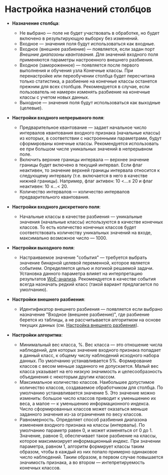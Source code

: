 # Настройка назначений столбцов

* **Назначение столбца**:
  * Не выбрано — поле не будет участвовать в обработке, но будет включено в результирующую выборку без изменений.
  * Входное — значения поля будут использоваться как входные.
  * Входное (внешнее разбиение) — появляется, если задан порт *Внешние диапазоны квантования*. Для значений входного поля применяются параметры настроенного внешнего разбиения.
  * Входное (замороженное) — появляется после первого выполнения и обучения узла Конечные классы. При перенастройке или переобучении столбца будет пересчитана только статистика, а разбиение на конечные классы останется прежним для всех столбцов. Рекомендуется в случае, если пользователь не намерен изменять разбиение на конечные классы с учетом новых данных.
  * Выходное — значения поля будут использоваться как выходные (целевые).

* **Настройки входного непрерывного поля**:
  * Предварительное квантование — задает начальное число интервалов квантования входного признака (начальные классы) из которых, в соответствии с настроенными параметрами, будут сформированы конечные классы. Рекомендуется использовать ее при большом числе уникальных значений в непрерывном поле.
  * Включить верхние границы интервала — верхнее значение границы будет включено в текущий интервал. Если флаг неактивен, то значение верхней границы интервала относится к следующему интервалу (т.е. включается в него в качестве нижней границы). Например, флаг активен: 10 <...≤ 20 и флаг неактивен: 10 ≤...< 20.
  * Количество интервалов — количество интервалов предварительного квантования.

* **Настройки входного дискретного поля**:
  * Начальные классы в качестве разбиения — уникальные значения (начальные классы) используются в качестве конечных классов. То есть количество конечных классов будет соответствовать количеству уникальных значений на входе, максимально возможное число — 1000.

* **Настройки выходного поля**:
  * Настраиваемое значение "события" — требуется выбрать значение бинарной целевой переменной, которое является событием. Определяется целью и логикой решаемой задачи. Установка данного параметра влияет на интерпретацию результатов [WoE-анализа](https://wiki.loginom.ru/articles/coefficient-woe.html). Рекомендуется в качестве события всегда назначать редкий класс (такой вариант предлагается по умолчанию).

* **Настройки внешнего разбиения**:
  * Идентификатор внешнего разбиения — появляется если выбрано назначение "Входное (внешнее разбиение)", где разбиение берется из таблицы, а не рассчитывается алгоритмом на основе текущих данных (см. [Настройка внешнего разбиения](./configuring-an-external-partition.md)).

* **Настройки алгоритма**:
  * Минимальный вес класса, %. Вес класса — это отношение числа наблюдений, для которых значение входного признака попадает в данный класс, к общему числу наблюдений исходного набора данных. По умолчанию устанавливается 5%. Формирование классов с весом меньше заданного не допускается. Малый вес класса указывает на его низкую значимость и целесообразность объединения с некоторым другим классом.
  * Максимальное количество классов. Наибольшее допустимое количество классов, создаваемое обработчиком для столбца. По умолчанию устанавливается значение 5. Это значение можно изменить: большое число классов приводит к уменьшению их веса, а малое — к уменьшению информационного индекса. Число сформированных классов может оказаться меньше заданного значения из-за ограничения по весу классов.
  * Равномерность. Определяет способ разбиения диапазона изменения входного признака на классы (интервалы). По умолчанию параметр равен 0, и может изменяться от 0 до 1. Значение, равное 0, обеспечивает такое разбиение на классы, которое максимизирует информационный индекс. При значении параметра, равном 1, алгоритм формирует классы таким образом, чтобы в каждый из них попало примерно одинаковое число наблюдений. Таким образом, в первом случае повышается значимость признака, а во втором — интепретируемость конечных классов.
